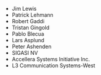 * Jim Lewis
* Patrick Lehmann
* Robert Gaddi
* Tristan Gingold
* Pablo Blecua
* Lars Asplund
* Peter Ashenden
* SIGASI NV
* Accellera Systems Initiative Inc.
* L3 Communication Systems-West
